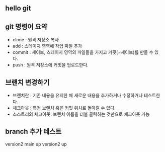 ## hello git

## git 명령어 요약

- clone : 원격 저장소 복사
- add : 스테이지 영역에 작업 파일 추가
- commit : 세이브, 스테이지 영역의 파일들을 가지고 커핏(=세이브)를 만들 수 있다.
- push : 원격 저장소에 커밋을 업로드한다.

## 브랜치 변경하기 

- 브랜치란 : 기존 내용을 유지한 체 새로운 내용을 추가하거나 수정하거나 테스트한다.
- 체크아웃 : 특정 브랜치 혹은 커밋 위치로 돌아갈 수 있다. 
- 소스트리의 체크아웃: 브랜치 이름을 더블 클릭하는 것만으로 체크아웃 가능

## branch 추가 테스트 
version2
main up version2  up